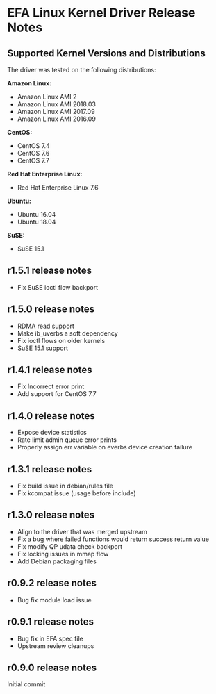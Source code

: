 # EFA Linux Kernel Driver Release Notes

## Supported Kernel Versions and Distributions
The driver was tested on the following distributions:

**Amazon Linux:**
* Amazon Linux AMI 2
* Amazon Linux AMI 2018.03
* Amazon Linux AMI 2017.09
* Amazon Linux AMI 2016.09

**CentOS:**
* CentOS 7.4
* CentOS 7.6
* CentOS 7.7

**Red Hat Enterprise Linux:**
* Red Hat Enterprise Linux 7.6

**Ubuntu:**
* Ubuntu 16.04
* Ubuntu 18.04

**SuSE:**
* SuSE 15.1

## r1.5.1 release notes
* Fix SuSE ioctl flow backport

## r1.5.0 release notes
* RDMA read support
* Make ib_uverbs a soft dependency
* Fix ioctl flows on older kernels
* SuSE 15.1 support

## r1.4.1 release notes
* Fix Incorrect error print
* Add support for CentOS 7.7

## r1.4.0 release notes
* Expose device statistics
* Rate limit admin queue error prints
* Properly assign err variable on everbs device creation failure

## r1.3.1 release notes

* Fix build issue in debian/rules file
* Fix kcompat issue (usage before include)

## r1.3.0 release notes

* Align to the driver that was merged upstream
* Fix a bug where failed functions would return success return value
* Fix modify QP udata check backport
* Fix locking issues in mmap flow
* Add Debian packaging files

## r0.9.2 release notes

* Bug fix module load issue

## r0.9.1 release notes

* Bug fix in EFA spec file
* Upstream review cleanups

## r0.9.0 release notes

Initial commit
